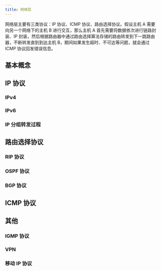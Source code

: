 ```yaml
---
title: 网络层
---
```


网络层主要有三类协议：IP 协议、ICMP 协议、路由选择协议。假设主机 A 需要向另一个网络下的主机 B 进行交互，那么主机 A 首先需要将数据依次进行链路封装、IP 封装，然后根据路由器中通过路由选择算法存储的路由转发到下一跳路由器，不断转发直到到达主机 B，期间如果发生超时、不可达等问题，就会通过 ICMP 协议回发错误信息。

## 基本概念

## IP 协议

### IPv4

### IPv6

### IP 分组转发过程

## 路由选择协议

### RIP 协议

### OSPF 协议

### BGP 协议

## ICMP 协议

## 其他

### IGMP 协议

### VPN

### 移动 IP 协议
